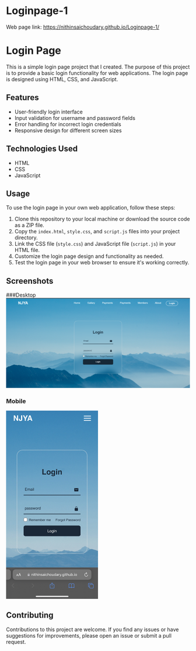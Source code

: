 # Loginpage-1
Web page link: https://nithinsaichoudary.github.io/Loginpage-1/

# Login Page

This is a simple login page project that I created. The purpose of this project is to provide a basic login functionality for web applications. The login page is designed using HTML, CSS, and JavaScript.

## Features

- User-friendly login interface
- Input validation for username and password fields
- Error handling for incorrect login credentials
- Responsive design for different screen sizes

## Technologies Used

- HTML
- CSS
- JavaScript

## Usage

To use the login page in your own web application, follow these steps:

1. Clone this repository to your local machine or download the source code as a ZIP file.
2. Copy the `index.html`, `style.css`, and `script.js` files into your project directory.
3. Link the CSS file (`style.css`) and JavaScript file (`script.js`) in your HTML file.
4. Customize the login page design and functionality as needed.
5. Test the login page in your web browser to ensure it's working correctly.



## Screenshots
###Desktop
![Loginpage-1](https://github.com/nithinsaichoudary/Loginpage-1/blob/main/screenshots/Screenshot%202023-04-13%20224201.png)
### Mobile 
<img src ="https://github.com/nithinsaichoudary/Loginpage-1/blob/main/screenshots/IMG_1396.jpeg"  width=50% height=50%>

## Contributing

Contributions to this project are welcome. If you find any issues or have suggestions for improvements, please open an issue or submit a pull request.
